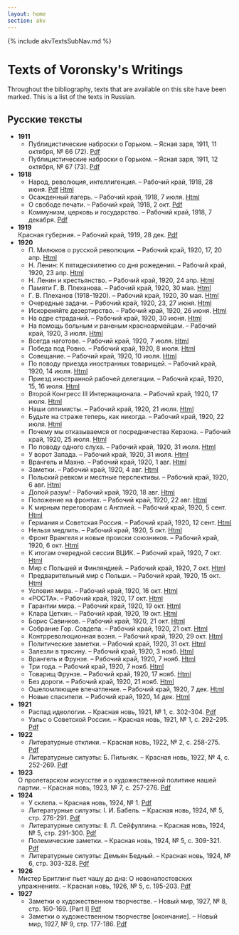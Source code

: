 ```yaml
---
layout: home
section: akv
---
```

{% include akvTextsSubNav.md %}

# Texts of Voronsky's Writings

Throughout the bibliography, texts that are available on this site have been marked. This is a list of the texts in Russian.

## Русские тексты

- **1911**
  - Публицистические наброски о Горьком. – Ясная заря, 1911, 11 октября, № 66 (72). [Pdf](Texts/Zaria11a.pdf)
  - Публицистические наброски о Горьком. – Ясная заря, 1911, 12 октября, № 67 (73). [Pdf](Texts/Zaria11b.pdf)
- **1918**
  - Народ, революция, интеллигенция. – Рабочий край, 1918, 28 июня. [Pdf](Texts/RK180628.pdf) [Html](Texts/RK180628.html)
  - Осажденный лагерь. – Рабочий край, 1918, 7 июля. [Html](Texts/RK180707.html)
  - О свободе печати. – Рабочий край, 1918, 2 окт. [Pdf](Texts/RK181002.pdf)
  - Коммунизм, церковь и государство. – Рабочий край, 1918, 7 декабря. [Pdf](Texts/church18r.pdf)
- **1919**  
  Красная губерния. – Рабочий край, 1919, 28 дек. [Pdf](Texts/RedProv19r.pdf)
- **1920**
  - П. Милюков о русской революции. – Рабочий край, 1920, 17, 20 апр. [Html](Texts/RK200417.html)
  - Н. Ленин: К пятидесяилетию со дня рожедения. – Рабочий край, 1920, 23 апр. [Html](Texts/RK200423.html)
  - Н. Ленин и крестьянство. – Рабочий край, 1920, 24 апр. [Html](Texts/RK200423.html)
  - Памяти Г. В. Плеханова. – Рабочий край, 1920, 30 мая. [Html](Texts/RK200530a.html)
  - Г. В. Плеханов (1918-1920). – Рабочий край, 1920, 30 мая. [Html](Texts/RK200530b.html)
  - Очередные задачи. – Рабочий край, 1920, 23, 27 июня. [Html](Texts/RK200623.html)
  - Искореняйте дезертирство. – Рабочий край, 1920, 26 июня. [Html](Texts/RK200626.html)
  - На одре страданий. – Рабочий край, 1920, 30 июня. [Html](Texts/RK200630.html)
  - На помощь больным и раненым красноармейцам. – Рабочий край, 1920, 3 июля. [Html](Texts/RK200703.html)
  - Всегда наготове. – Рабочий край, 1920, 7 июля. [Html](Texts/RK200707.html)
  - Победа под Ровно. – Рабочий край, 1920, 8 июля. [Html](/Texts/RK200708.html)
  - Совещание. – Рабочий край, 1920, 10 июля. [Html](Texts/RK200710.html)
  - По поводу приезда иностранных товарищей. – Рабочий край, 1920, 14 июля. [Html](Texts/RK200714.html)
  - Приезд иностранной рабочей делегации. – Рабочий край, 1920, 15, 16 июля. [Html](Texts/RK200715.html)
  - Второй Конгресс III Интернационала. – Рабочий край, 1920, 17 июля. [Html](Texts/RK200717.html)
  - Наши оптимисты. – Рабочий край, 1920, 21 июля. [Html](Texts/RK200721.html)
  - Будьте на страже теперь, как никогда. – Рабочий край, 1920, 22 июля. [Html](Texts/RK200722.html)
  - Почему мы отказываемся от посредничества Керзона. – Рабочий край, 1920, 25 июля. [Html](Texts/RK200725.html)
  - По поводу одного слуха. – Рабочий край, 1920, 31 июля. [Html](Texts/RK200731.html)
  - У ворот Запада. – Рабочий край, 1920, 31 июля. [Html](Texts/RK200731b.html)
  - Врангель и Махно. – Рабочий край, 1920, 1 авг. [Html](Texts/RK200801.html)
  - Заметки. – Рабочий край, 1920, 4 авг. [Html](Texts/RK200804.html)
  - Польский ревком и местные перспективы. – Рабочий край, 1920, 6 авг. [Html](Texts/RK200806.html)
  - Долой разум! - Рабочий край, 1920, 18 авг. [Html](Texts/RK200818.html)
  - Положение на фронтах. – Рабочий край, 1920, 22 авг. [Html](Texts/RK200822.html)
  - К мирным переговорам с Англией. – Рабочий край, 1920, 5 сент. [Html](Texts/RK200905.html)
  - Германия и Советская Россия. – Рабочий край, 1920, 12 сент. [Html](Texts/RK200912.html)
  - Нельзя медлить. – Рабочий край, 1920, 5 окт. [Html](Texts/RK201005.html)
  - Фронт Врангеля и новые происки союзников. – Рабочий край, 1920, 6 окт. [Html](Texts/RK201006.html)
  - К итогам очередной сессии ВЦИК. – Рабочий край, 1920, 7 окт. [Html](Texts/RK201007a.html)
  - Мир с Польшей и Финляндией. – Рабочий край, 1920, 7 окт. [Html](Texts/RK201007b.html)
  - Предварительный мир с Польши. – Рабочий край, 1920, 15 окт. [Html](Texts/RK201015.html)
  - Условия мира. – Рабочий край, 1920, 16 окт. [Html](Texts/RK201016.html)
  - «РОСТА». – Рабочий край, 1920, 17 окт. [Html](Texts/RK201017.html)
  - Гарантии мира. – Рабочий край, 1920, 19 окт. [Html](Texts/RK201019a.html)
  - Клара Цеткин. – Рабочий край, 1920, 19 окт. [Html](Texts/RK201019b.html)
  - Борис Савинков. – Рабочий край, 1920, 21 окт. [Html](Texts/RK201021a.html)
  - Собрание Гор. Совдепа. – Рабочий край, 1920, 21 окт. [Html](Texts/RK201021b.html)
  - Контрреволюционная возня. – Рабочий край, 1920, 29 окт. [Html](Texts/RK201029.html)
  - Политические заметки. – Рабочий край, 1920, 31 окт. [Html](Texts/RK201031.html)
  - Залезли в трясину. – Рабочий край, 1920, 3 нояб. [Html](Texts/RK201103.html)
  - Врангель и Фрунзе. – Рабочий край, 1920, 7 нояб. [Html](Texts/RK201107a.html)
  - Три года. – Рабочий край, 1920, 7 нояб. [Html](Texts/RK201107b.html)
  - Товарищ Фрунзе. – Рабочий край, 1920, 17 нояб. [Html](Texts/RK201117.html)
  - Без дороги. – Рабочий край, 1920, 21 нояб. [Html](Texts/RK201121.html)
  - Ошеломляющее впечатление. – Рабочий край, 1920, 7 дек. [Html](Texts/RK201207.html)
  - Новые спасители. – Рабочий край, 1920, 14 дек. [Html](Texts/RK201214.html)
- **1921**
  - Распад идеологии. – Красная новь, 1921, № 1, с. 302-304. [Pdf](Texts/Raspad21r.pdf)
  - Уэльс о Советской России. – Красная новь, 1921, № 1, с. 292-295. [Pdf](Texts/Wells21r.pdf)
- **1922**
  - Литературные отклики. – Красная новь, 1922, № 2, с. 258-275. [Pdf](Texts/KN22_02.pdf)
  - Литературные силуэты: Б. Пильняк. – Красная новь, 1922, № 4, с. 252-269. [Pdf](Texts/KN22_04.pdf)
- **1923**  
  О пролетарском искусстве и о художественной политике нашей партии. – Красная новь, 1923, № 7, с. 257-276. [Pdf](Texts/AKV_OnProlArt1923R.pdf)
- **1924**
  - У склепа. – Красная новь, 1924, № 1. [Pdf](Texts/AKV_Usklepa.pdf)
  - Литературные силуэты: I. И. Бабель. – Красная новь, 1924, № 5, стр. 276-291. [Pdf](Texts/AKV_Babel1924.pdf)
  - Литературные силуэты: II. Л. Сейфуллина. – Красная новь, 1924, № 5, стр. 291-300. [Pdf](Texts/AKV_Seifullina1924.pdf)
  - Полемические заметки. – Красная новь, 1924, № 5, с. 309-321.  [Pdf](Texts/AKV_PolemicalRemarks1924.pdf)
  - Литературные силуэты: Демьян Бедный. – Красная новь, 1924, № 6, стр. 303-328. [Pdf](Texts/AKV_Bednyi1924.pdf)
- **1926**  
  Мистер Бритлинг пьет чашу до дна: О новонапостовских упражнениях. – Красная новь, 1926, № 5, с. 195-203. [Pdf](Texts/AKV_Britling1926.pdf)
- **1927**
  - Заметки о художественном творчестве. – Новый мир, 1927, № 8, стр. 160-169. [Part I] [Pdf](Texts/AKV_Zametki1.pdf)
  - Заметки о художественном творчестве [окончание]. – Новый мир, 1927, № 9, стр. 177-186.  [Pdf](Texts/AKV_Zametki2.pdf)
